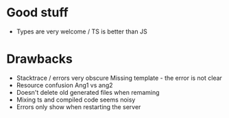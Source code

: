 # Good stuff

* Types are very welcome / TS is better than JS

# Drawbacks

* Stacktrace / errors very obscure
  Missing template - the error is not clear
* Resource confusion Ang1 vs ang2
* Doesn't delete old generated files when remaming
* Mixing ts and compiled code seems noisy
* Errors only show when restarting the server
